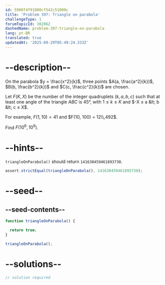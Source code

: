 ```yaml
---
id: 5900f4f91000cf542c51000c
title: 'Problem 397: Triangle on parabola'
challengeType: 1
forumTopicId: 302062
dashedName: problem-397-triangle-on-parabola
lang: pt-BR
translated: true
updatedAt: '2025-09-29T05:49:24.333Z'
---
```


# --description--

On the parabola $y = \frac{x^2}{k}$, three points $A(a, \frac{a^2}{k})$, $B(b, \frac{b^2}{k})$ and $C(c, \frac{c^2}{k})$ are chosen.

Let $F(K, X)$ be the number of the integer quadruplets $(k, a, b, c)$ such that at least one angle of the triangle $ABC$ is 45°, with $1 ≤ k ≤ K$ and $-X ≤ a &lt; b &lt; c ≤ X$.

For example, $F(1, 10) = 41$ and $F(10, 100) = 12\\,492$.

Find $F({10}^6, {10}^9)$.

# --hints--

`triangleOnParabola()` should return `141630459461893730`.

```js
assert.strictEqual(triangleOnParabola(), 141630459461893730);
```

# --seed--

## --seed-contents--

```js
function triangleOnParabola() {

  return true;
}

triangleOnParabola();
```

# --solutions--

```js
// solution required
```
